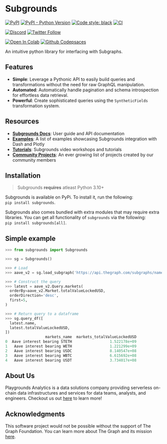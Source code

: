 # Subgrounds
<!-- [![GitHub Actions](https://github.com/0xPlaygrounds/subgrounds/workflows/CI/badge.svg)](https://github.com/0xPlaygrounds/subgrounds/actions) -->
[![PyPI](https://img.shields.io/pypi/v/subgrounds.svg)](https://pypi.org/project/subgrounds/)
[![PyPI - Python Version](https://img.shields.io/pypi/pyversions/subgrounds.svg)](https://pypi.org/project/subgrounds/)
[![Code style: black](https://img.shields.io/badge/code%20style-black-000000.svg)](https://github.com/ambv/black)
[![CI](https://github.com/0xPlaygrounds/subgrounds/actions/workflows/main.yml/badge.svg)](https://github.com/0xPlaygrounds/subgrounds/actions/workflows/main.yml)
<br>

[![Discord](https://img.shields.io/discord/896944341598208070?color=7289DA&label=discord&logo=discord&logoColor=fff)](https://discord.gg/gMSSh5bjvk)
[![Twitter Follow](https://img.shields.io/badge/Playgrounds-Analytics-31fa1f2Playgrounds0x?color=%231fa1f2&logo=Twitter&logoColor=1fa1f2&style=flat)](https://twitter.com/Playgrounds0x)

[![Open In Colab](https://colab.research.google.com/assets/colab-badge.svg)](https://colab.research.google.com/github/0xPlaygrounds/subgrounds/blob/main/examples/notebook.ipynb)
[![Github Codepsaces](https://img.shields.io/badge/Github-Codespaces-24292f.svg?logo=Github)](https://codespaces.new/0xPlaygrounds/subgrounds-template?quickstart=1)

<!-- start elevator-pitch -->
An intuitive python library for interfacing with Subgraphs.

## Features
- **Simple**: Leverage a Pythonic API to easily build queries and transformations without the need for raw GraphQL manipulation.
- **Automated**: Automatically handle pagination and schema introspection for effortless data retrieval.
- **Powerful**: Create sophisticated queries using the `SyntheticFields` transformation system.
<!-- end elevator-pitch -->

## Resources
- [**Subgrounds Docs**](http://docs.playgrounds.network/): User guide and API documentation
- [**Examples**](https://github.com/0xPlaygrounds/subgrounds/tree/main/examples): A list of examples showcasing Subgrounds integration with Dash and Plotly
- [**Tutorials**](https://docs.playgrounds.network/subgrounds/tutorials/): Subgrounds video workshops and tutorials
- [**Community Projects**](http://docs.playgrounds.network/subgrounds/examples/): An ever growing list of projects created by our community members

## Installation
> Subgrounds **requires** atleast Python 3.10+

Subgrounds is available on PyPi. To install it, run the following:<br>
`pip install subgrounds`.

Subgrounds also comes bundled with extra modules that may require extra libraries. You can get all functionality of `subgrounds` via the following:<br>
`pip install subgrounds[all]`.

## Simple example
<!-- start simple-example -->
```python
>>> from subgrounds import Subgrounds

>>> sg = Subgrounds()

>>> # Load
>>> aave_v2 = sg.load_subgraph('https://api.thegraph.com/subgraphs/name/messari/aave-v2-ethereum')

>>> # Construct the query
>>> latest = aave_v2.Query.markets(
  orderBy=aave_v2.Market.totalValueLockedUSD,
  orderDirection='desc',
  first=5,
)

>>> # Return query to a dataframe
>>> sg.query_df([
  latest.name,
  latest.totalValueLockedUSD,
])
                  markets_name  markets_totalValueLockedUSD
0  Aave interest bearing STETH                 1.522178e+09
1   Aave interest bearing WETH                 1.221299e+09
2   Aave interest bearing USDC                 8.140547e+08
3   Aave interest bearing WBTC                 6.615692e+08
4   Aave interest bearing USDT                 3.734017e+08
```
<!-- end simple-example -->


## About Us
Playgrounds Analytics is a data solutions company providing serverless on-chain data infrastructures and services for data teams, analysts, and engineers. Checkout us out [here](https://playgrounds.network/) to learn more!


## Acknowledgments
This software project would not be possible without the support of The Graph Foundation. You can learn more about The Graph and its mission [here](https://thegraph.com/).
